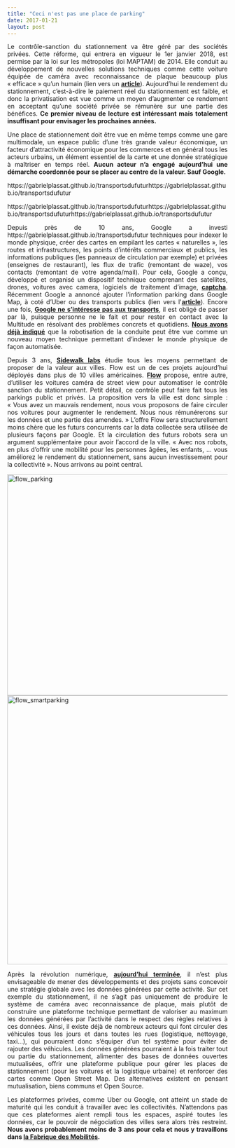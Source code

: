 ```yaml
---
title: "Ceci n'est pas une place de parking"
date: 2017-01-21
layout: post
---
```


<p style="text-align: justify;">Le contrôle-sanction du stationnement va être géré par des sociétés privées. Cette réforme, qui entrera en vigueur le 1er janvier 2018, est permise par la loi sur les métropoles (loi MAPTAM) de 2014. Elle conduit au développement de nouvelles solutions techniques comme cette voiture équipée de caméra avec reconnaissance de plaque beaucoup plus « efficace » qu’un humain (lien vers un <a href="http://www.huffingtonpost.fr/2016/11/08/pervenche-paris-police-voitures-parking/" target="_blank"><strong>article</strong></a>). Aujourd’hui le rendement du stationnement, c’est-à-dire le paiement réel du stationnement est faible, et donc la privatisation est vue comme un moyen d’augmenter ce rendement en acceptant qu’une société privée se rémunère sur une partie des bénéfices. <strong>Ce premier niveau de lecture est intéressant mais totalement insuffisant pour envisager les prochaines années.</strong></p>

<p style="text-align: justify;">Une place de stationnement doit être vue en même temps comme une gare multimodale, un espace public d’une très grande valeur économique, un facteur d’attractivité économique pour les commerces et en général tous les acteurs urbains, un élément essentiel de la carte et une donnée stratégique à maîtriser en temps réel. <strong>Aucun acteur n’a engagé aujourd’hui une démarche coordonnée pour se placer au centre de la valeur. Sauf Google.</strong></p>
https://gabrielplassat.github.io/transportsdufuturhttps://gabrielplassat.github.io/transportsdufutur
<p style="text-align: justify;"><!--more--></p>
https://gabrielplassat.github.io/transportsdufuturhttps://gabrielplassat.github.io/transportsdufuturhttps://gabrielplassat.github.io/transportsdufutur
<p style="text-align: justify;">Depuis près de 10 ans, Google a investi https://gabrielplassat.github.io/transportsdufutur techniques pour indexer le monde physique, créer des cartes en empilant les cartes « naturelles », les routes et infrastructures, les points d’intérêts commerciaux et publics, les informations publiques (les panneaux de circulation par exemple) et privées (enseignes de restaurant), les flux de trafic (remontant de waze), vos contacts (remontant de votre agenda/mail). Pour cela, Google a conçu, développé et organisé un dispositif technique comprenant des satellites, drones, voitures avec camera, logiciels de traitement d’image, <a href="http://www.lemonde.fr/pixels/article/2016/02/10/petite-histoire-des-captchas-ces-tests-d-identification-en-pleine-mutation_4862727_4408996.html" target="_blank"><strong>captcha</strong></a>. Récemment Google a annoncé ajouter l’information parking dans Google Map, à coté d’Uber ou des transports publics (lien vers l'<a href="http://www.digitaltrends.com/mobile/google-maps-parking-availability-android-app/" target="_blank"><strong>article</strong></a>). Encore une fois, <a href="http://transportsdufutur.ademe.fr/2016/10/sinteresse-lautomobile-craindre.html" target="_blank"><strong>Google ne s’intéresse pas aux transports</strong></a>, il est obligé de passer par là, puisque personne ne le fait et pour rester en contact avec la Multitude en résolvant des problèmes concrets et quotidiens. <a href="http://transportsdufutur.ademe.fr/2014/04/metanote-20-la-voiture-sans-conducteur-la-chimere.html?hlst=chim%C3%A8re" target="_blank"><strong>Nous avons déjà indiqué</strong></a> que la robotisation de la conduite peut être vue comme un nouveau moyen technique permettant d’indexer le monde physique de façon automatisée.</p>

<p style="text-align: justify;">Depuis 3 ans, <a href="http://www.digitaltrends.com/android/sidewalk-labs-flow/" target="_blank"><strong>Sidewalk labs</strong></a> étudie tous les moyens permettant de proposer de la valeur aux villes. Flow est un de ces projets aujourd’hui déployés dans plus de 10 villes américaines. <a href="http://www.nextbigfuture.com/2016/06/sidewalk-labs-will-launch-flow-smart.html" target="_blank"><strong>Flow</strong></a> propose, entre autre, d’utiliser les voitures caméra de street view pour automatiser le contrôle sanction du stationnement. Petit détail, ce contrôle peut faire fait tous les parkings public et privés. La proposition vers la ville est donc simple : « Vous avez un mauvais rendement, nous vous proposons de faire circuler nos voitures pour augmenter le rendement. Nous nous rémunérerons sur les données et une partie des amendes. » L’offre Flow sera structurellement moins chère que les futurs concurrents car la data collectée sera utilisée de plusieurs façons par Google. Et la circulation des futurs robots sera un argument supplémentaire pour avoir l’accord de la ville. « Avec nos robots, en plus d’offrir une mobilité pour les personnes âgées, les enfants, … vous améliorez le rendement du stationnement, sans aucun investissement pour la collectivité ». Nous arrivons au point central.</p>

<a href="http://transportsdufutur.ademe.fr/wp-content/uploads/sites/6/2017/01/flow_smartparking.jpg" rel="attachment wp-att-4769"><img class="aligncenter wp-image-4768 size-full" src="http://transportsdufutur.ademe.fr/wp-content/uploads/sites/6/2017/01/flow_parking.jpg" alt="flow_parking" width="840" height="505" /><img class="aligncenter wp-image-4769 size-large" src="http://transportsdufutur.ademe.fr/wp-content/uploads/sites/6/2017/01/flow_smartparking-1024x614.jpg" alt="flow_smartparking" width="1024" height="614" /></a>

<p style="text-align: justify;">Après la révolution numérique, <a href="http://transportsdufutur.ademe.fr/2016/07/sources-lutopie-numerique.html" target="_blank"><strong>aujourd’hui terminée</strong></a>, il n’est plus envisageable de mener des développements et des projets sans concevoir une stratégie globale avec les données générées par cette activité. Sur cet exemple du stationnement, il ne s’agit pas uniquement de produire le système de caméra avec reconnaissance de plaque, mais plutôt de construire une plateforme technique permettant de valoriser au maximum les données générées par l’activité dans le respect des règles relatives à ces données. Ainsi, il existe déjà de nombreux acteurs qui font circuler des véhicules tous les jours et dans toutes les rues (logistique, nettoyage, taxi…), qui pourraient donc s’équiper d’un tel système pour éviter de rajouter des véhicules. Les données générées pourraient à la fois traiter tout ou partie du stationnement, alimenter des bases de données ouvertes mutualisées, offrir une plateforme publique pour gérer les places de stationnement (pour les voitures et la logistique urbaine) et renforcer des cartes comme Open Street Map. Des alternatives existent en pensant mutualisation, biens communs et Open Source.</p>

<p style="text-align: justify;">Les plateformes privées, comme Uber ou Google, ont atteint un stade de maturité qui les conduit à travailler avec les collectivités. N’attendons pas que ces plateformes aient rempli tous les espaces, aspiré toutes les données, car le pouvoir de négociation des villes sera alors très restreint.<strong> Nous avons probablement moins de 3 ans pour cela et nous y travaillons dans <a href="http://lafabriquedesmobilites.fr" target="_blank">la Fabrique des Mobilités</a>.</strong></p>